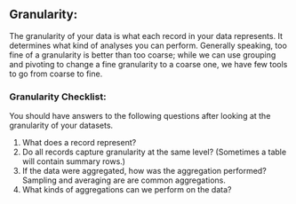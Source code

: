 ## Granularity:

The granularity of your data is what each record in your data represents. It determines what kind of analyses you can perform. Generally speaking, too fine of a granularity is better than too coarse; while we can use grouping and pivoting to change a fine granularity to a coarse one, we have few tools to go from coarse to fine.


### Granularity Checklist:

You should have answers to the following questions after looking at the granularity of your datasets.

1. What does a record represent?
2. Do all records capture granularity at the same level? (Sometimes a table will contain summary rows.)
3. If the data were aggregated, how was the aggregation performed? Sampling and averaging are are common aggregations.
4. What kinds of aggregations can we perform on the data?
